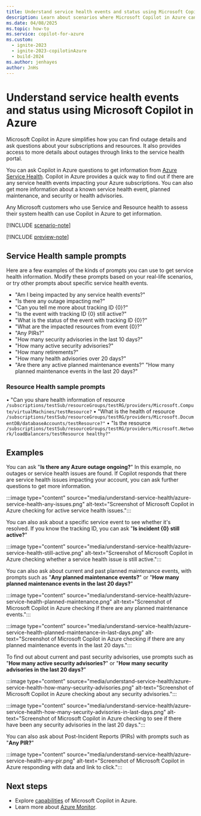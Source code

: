 ```yaml
---
title: Understand service health events and status using Microsoft Copilot in Azure
description: Learn about scenarios where Microsoft Copilot in Azure can provide information about service health events.
ms.date: 04/08/2025
ms.topic: how-to
ms.service: copilot-for-azure
ms.custom:
  - ignite-2023
  - ignite-2023-copilotinAzure
  - build-2024
ms.author: jenhayes
author: JnHs
---
```


# Understand service health events and status using Microsoft Copilot in Azure

Microsoft Copilot in Azure simplifies how you can find outage details and ask questions about your subscriptions and resources. 
It also provides access to more details about outages through links to the service health portal.

You can ask Copilot in Azure questions to get information from [Azure Service Health](/azure/service-health/overview). Copilot in Azure provides a quick way to find out if there are any service health events impacting your Azure subscriptions. You can also get more information about a known service health event, planned maintenance, and security or health advisories.

Any Microsoft customers who use Service and Resource health to assess their system health can use Copilot in Azure to get information.

[!INCLUDE [scenario-note](includes/scenario-note.md)]

[!INCLUDE [preview-note](includes/preview-note.md)]



## Service Health sample prompts

Here are a few examples of the kinds of prompts you can use to get service health information. Modify these prompts based on your real-life scenarios, or try other prompts about specific service health events.

- "Am I being impacted by any service health events?"
- "Is there any outage impacting me?"
- "Can you tell me more about tracking ID {0}?"
- "Is the event with tracking ID {0} still active?"
- "What is the status of the event with tracking ID {0}?"
- "What are the impacted resources from event {0}?"
- "Any PIRs?"
- "How many security advisories in the last 10 days?"
- "How many active security advisories?"
- "How many retirements?"
- "How many health advisories over 20 days?"
- "Are there any active planned maintenance events?"
  "How many planned maintenance events in the last 20 days?"

### Resource Health sample prompts
•	"Can you share health information of resource 
  ``/subscriptions/testSub/resourceGroups/testRG/providers/Microsoft.Compute/virtualMachines/testResource?``
•	"What is the health of resource 
  ``/subscriptions/testSub/resourceGroups/testRG/providers/Microsoft.DocumentDB/databaseAccounts/testResource?"``
•	"Is the resource 
  ``/subscriptions/testSub/resourceGroups/testRG/providers/Microsoft.Network/loadBalancers/testResource healthy?"``


## Examples

You can ask "**Is there any Azure outage ongoing?**" In this example, no outages or service health issues are found. If Copilot responds that there are service health issues impacting your account, you can ask further questions to get more information.

:::image type="content" source="media/understand-service-health/azure-service-health-any-issues.png" alt-text="Screenshot of Microsoft Copilot in Azure checking for active service health issues.":::

You can also ask about a specific service event to see whether it's resolved. If you know the tracking ID, you can ask "**Is incident {0} still active?**"

:::image type="content" source="media/understand-service-health/azure-service-health-still-active.png" alt-text="Screenshot of Microsoft Copilot in Azure checking whether a service health issue is still active.":::

You can also ask about current and past planned maintenance events, with prompts such as "**Any planned maintenance events?**" or "**How many planned maintenance events in the last 20 days?**"

:::image type="content" source="media/understand-service-health/azure-service-health-planned-maintenance.png" alt-text="Screenshot of Microsoft Copilot in Azure checking if there are any planned maintenance events.":::

:::image type="content" source="media/understand-service-health/azure-service-health-planned-maintenance-in-last-days.png" alt-text="Screenshot of Microsoft Copilot in Azure checking if there are any planned maintenance events in the last 20 days.":::

To find out about current and past security advisories, use prompts such as "**How many active security advisories?**" or "**How many security advisories in the last 20 days?**"

:::image type="content" source="media/understand-service-health/azure-service-health-how-many-security-advisories.png" alt-text="Screenshot of Microsoft Copilot in Azure checking about any security advisories.":::

:::image type="content" source="media/understand-service-health/azure-service-health-how-many-security-advisories-in-last-days.png" alt-text="Screenshot of Microsoft Copilot in Azure checking to see if there have been any security advisories in the last 20 days.":::

You can also ask about Post-Incident Reports (PIRs) with prompts such as "**Any PIR?**"

:::image type="content" source="media/understand-service-health/azure-service-health-any-pir.png" alt-text="Screenshot of Microsoft Copilot in Azure responding with data and link to click.":::

## Next steps

- Explore [capabilities](capabilities.md) of Microsoft Copilot in Azure.
- Learn more about [Azure Monitor](/azure/azure-monitor/).
